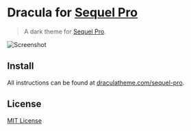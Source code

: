 # Dracula for [Sequel Pro](http://sequelpro.com)

> A dark theme for [Sequel Pro](http://sequelpro.com).

![Screenshot](https://draculatheme.com/assets/img/screenshots/sequel-pro.png)

## Install

All instructions can be found at [draculatheme.com/sequel-pro](https://draculatheme.com/sequel-pro).

## License

[MIT License](./LICENSE)
